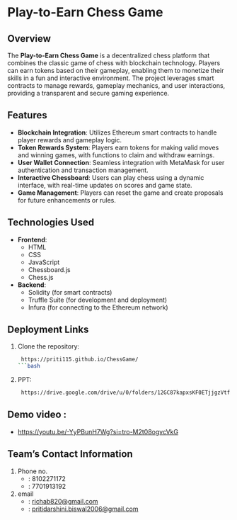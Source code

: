 # Play-to-Earn Chess Game

## Overview
The **Play-to-Earn Chess Game** is a decentralized chess platform that combines the classic game of chess with blockchain technology. Players can earn tokens based on their gameplay, enabling them to monetize their skills in a fun and interactive environment. The project leverages smart contracts to manage rewards, gameplay mechanics, and user interactions, providing a transparent and secure gaming experience.

## Features
- **Blockchain Integration**: Utilizes Ethereum smart contracts to handle player rewards and gameplay logic.
- **Token Rewards System**: Players earn tokens for making valid moves and winning games, with functions to claim and withdraw earnings.
- **User Wallet Connection**: Seamless integration with MetaMask for user authentication and transaction management.
- **Interactive Chessboard**: Users can play chess using a dynamic interface, with real-time updates on scores and game state.
- **Game Management**: Players can reset the game and create proposals for future enhancements or rules.

## Technologies Used
- **Frontend**:
  - HTML
  - CSS
  - JavaScript
  - Chessboard.js
  - Chess.js
- **Backend**:
  - Solidity (for smart contracts)
  - Truffle Suite (for development and deployment)
  - Infura (for connecting to the Ethereum network)

## Deployment Links
1. Clone the repository:
   ```bash
    https://priti115.github.io/ChessGame/
   ```bash
2. PPT:
   ```bash
    https://drive.google.com/drive/u/0/folders/12GC87kapxsKF0ETjjgzVtfPCmiHyS_Fj


## Demo video :
- https://youtu.be/-YyPBunH7Wg?si=tro-M2t08ogvcVkG

## Team’s Contact Information
1. Phone no.
   - : 8102271172 
   - : 7701913192
2. email
   - : richab820@gmail.com
   - : pritidarshini.biswal2006@gmail.com
